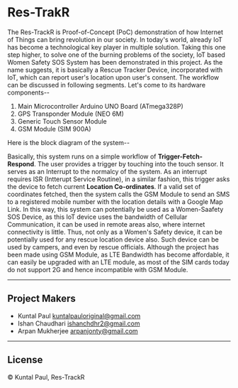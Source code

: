 # Res-TrakR
The Res-TrackR is Proof-of-Concept (PoC) demonstration of how Internet of Things can bring revolution in our society.
In today's world, already IoT has become a technological key player in multiple solution. Taking this one step higher, to solve one of the burning
problems of the society, IoT based Women Safety SOS System has been demonstrated in this project. As the name suggests, it is basically a Rescue Tracker Device,
incorporated with IoT, which can report user's location upon user's consent. The workflow can be discussed in following segments.
Let's come to its hardware components--

1. Main Microcontroller Arduino UNO Board (ATmega328P)
2. GPS Transponder Module (NEO 6M)
3. Generic Touch Sensor Module
4. GSM Module (SIM 900A)

Here is the block diagram of the system--




Basically, this system runs on a simple workflow of **Trigger-Fetch-Respond**. The user provides a trigger by touching into the touch sensor. It serves as an Interrupt to 
the normalcy of the system. As an interrupt requires ISR (Intterupt Service Routine), in a similar fashion, this trigger asks the device to fetch current **Location 
Co-ordinates**. If a valid set of coordinates fetched, then the system calls the GSM Module to send an SMS to a registered mobile number with the location details with 
a Google Map Link.
In this way, this system can potentially be used as a Women-Saafety SOS Device, as this IoT device uses the bandwidth of Cellular Communication, it can be used in remote 
areas also, where internet connectivity is little. Thus, not only as a Women's Safety device, it can be potentially used for any rescue location device also. Such device 
can be used by campers, and even by rescue officials.
Although the project has been made using GSM Module, as LTE Bandwidth has become affordable, it can easily be upgraded with an LTE module, as most of the SIM cards today 
do not support 2G and hence incompatible with GSM Module.

---

## Project Makers

- Kuntal Paul     <kuntalpauloriginal@gmail.com>
- Ishan Chaudhari <ishanchdhr2@gmail.com>
- Arpan Mukherjee <arpanjonty@gmail.com>

---

## License

&copy; Kuntal Paul, Res-TrackR
